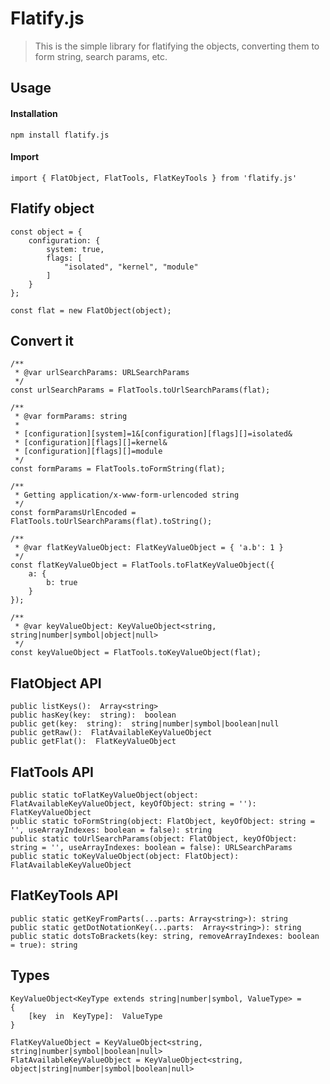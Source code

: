 # Flatify.js

> This is the simple library for flatifying the objects,
> converting them to form string, search params, etc.

## Usage

#### Installation

    npm install flatify.js

#### Import

    import { FlatObject, FlatTools, FlatKeyTools } from 'flatify.js'

## Flatify object
   
    const object = {
        configuration: {
            system: true,
            flags: [
                "isolated", "kernel", "module"
            ]
        }
    };
    
    const flat = new FlatObject(object);
    
## Convert it

    /**
     * @var urlSearchParams: URLSearchParams
     */
    const urlSearchParams = FlatTools.toUrlSearchParams(flat);
    
    /**
     * @var formParams: string
     * 
     * [configuration][system]=1&[configuration][flags][]=isolated&
     * [configuration][flags][]=kernel&
     * [configuration][flags][]=module
     */
    const formParams = FlatTools.toFormString(flat);

	/**
	 * Getting application/x-www-form-urlencoded string
	 */
	const formParamsUrlEncoded = FlatTools.toUrlSearchParams(flat).toString();
	
    /** 
     * @var flatKeyValueObject: FlatKeyValueObject = { 'a.b': 1 }
     */
    const flatKeyValueObject = FlatTools.toFlatKeyValueObject({
        a: {
            b: true
        }
    });
    
    /**
     * @var keyValueObject: KeyValueObject<string, string|number|symbol|object|null>
     */
    const keyValueObject = FlatTools.toKeyValueObject(flat);


## FlatObject API

    public listKeys():  Array<string>
    public hasKey(key:  string):  boolean
    public get(key:  string):  string|number|symbol|boolean|null
    public getRaw():  FlatAvailableKeyValueObject
    public getFlat():  FlatKeyValueObject

## FlatTools API

    public static toFlatKeyValueObject(object: FlatAvailableKeyValueObject, keyOfObject: string = ''): FlatKeyValueObject
    public static toFormString(object: FlatObject, keyOfObject: string = '', useArrayIndexes: boolean = false): string
    public static toUrlSearchParams(object: FlatObject, keyOfObject: string = '', useArrayIndexes: boolean = false): URLSearchParams
    public static toKeyValueObject(object: FlatObject): FlatAvailableKeyValueObject

## FlatKeyTools API

    public static getKeyFromParts(...parts: Array<string>): string
    public static getDotNotationKey(...parts:  Array<string>): string
    public static dotsToBrackets(key: string, removeArrayIndexes: boolean = true): string

## Types

    KeyValueObject<KeyType extends string|number|symbol, ValueType> =
    {
		[key  in  KeyType]:  ValueType
	}

	FlatKeyValueObject = KeyValueObject<string, string|number|symbol|boolean|null>
	FlatAvailableKeyValueObject = KeyValueObject<string, object|string|number|symbol|boolean|null>
